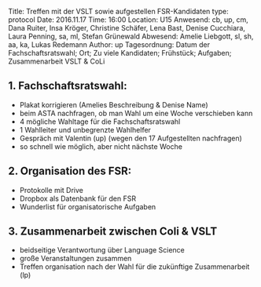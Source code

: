Title: Treffen mit der VSLT sowie aufgestellen FSR-Kandidaten
type: protocol
Date: 2016.11.17
Time: 16:00
Location: U15
Anwesend: cb, up, cm, Dana Ruiter, Insa Kröger, Christine Schäfer, Lena Bast, Denise Cucchiara, Laura Penning, sa, ml, Stefan Grünewald
Abwesend: Amelie Liebgott, sl, sh, aa, ka, Lukas Redemann
Author: up
Tagesordnung: Datum der Fachschaftsratswahl; Ort; Zu viele Kandidaten; Frühstück; Aufgaben; Zusammenarbeit VSLT & CoLi

## 1. Fachschaftsratswahl: 
- Plakat korrigieren (Amelies Beschreibung & Denise Name)
- beim ASTA nachfragen, ob man Wahl um eine Woche verschieben kann
- 4 mögliche Wahltage für die Fachschaftsratswahl
- 1 Wahlleiter und unbegrenzte Wahlhelfer
- Gespräch mit Valentin (up) (wegen den 17 Aufgestellten nachfragen)
- so schnell wie möglich, aber nicht nächste Woche
		
## 2. Organisation des FSR:
- Protokolle mit Drive
- Dropbox als Datenbank für den FSR
- Wunderlist für organisatorische Aufgaben

## 3. Zusammenarbeit zwischen Coli & VSLT
- beidseitige Verantwortung über Language Science
- große Veranstaltungen zusammen 
- Treffen organisation nach der Wahl für die zukünftige Zusammenarbeit (lp) 
      

  
 


 
 



